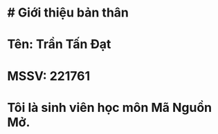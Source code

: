 # \# Giới thiệu bản thân

# Tên: Trần Tấn Đạt

# MSSV: 221761 

# Tôi là sinh viên học môn Mã Nguồn Mở.

